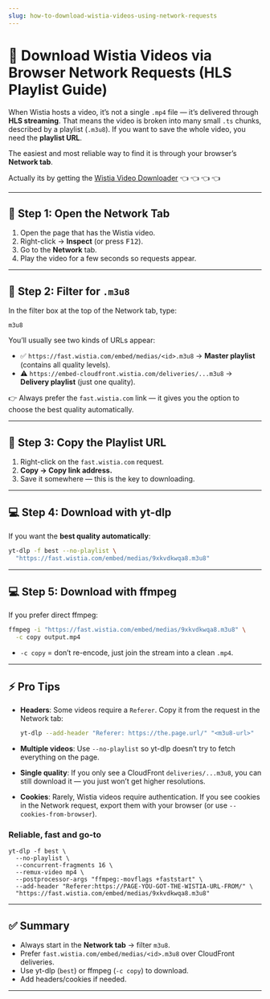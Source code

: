 ```yaml
---
slug: how-to-download-wistia-videos-using-network-requests
---
```


# 🎥 Download Wistia Videos via Browser Network Requests (HLS Playlist Guide)

When Wistia hosts a video, it’s not a single `.mp4` file — it’s delivered through **HLS streaming**. That means the video is broken into many small `.ts` chunks, described by a playlist (`.m3u8`). If you want to save the whole video, you need the **playlist URL**.

The easiest and most reliable way to find it is through your browser’s **Network tab**.

Actually its by getting the [Wistia Video Downloader](https://serp.ly/wistia-video-downloader) 👈 👈 👈 👈

---

## 🔎 Step 1: Open the Network Tab

1. Open the page that has the Wistia video.
2. Right-click → **Inspect** (or press <kbd>F12</kbd>).
3. Go to the **Network** tab.
4. Play the video for a few seconds so requests appear.

---

## 🔎 Step 2: Filter for `.m3u8`

In the filter box at the top of the Network tab, type:

```
m3u8
```

You’ll usually see two kinds of URLs appear:

* ✅ `https://fast.wistia.com/embed/medias/<id>.m3u8` → **Master playlist** (contains all quality levels).
* ⚠️ `https://embed-cloudfront.wistia.com/deliveries/...m3u8` → **Delivery playlist** (just one quality).

👉 Always prefer the `fast.wistia.com` link — it gives you the option to choose the best quality automatically.

---

## 🔎 Step 3: Copy the Playlist URL

1. Right-click on the `fast.wistia.com` request.
2. **Copy → Copy link address.**
3. Save it somewhere — this is the key to downloading.

---

## 💻 Step 4: Download with yt-dlp

If you want the **best quality automatically**:

```bash
yt-dlp -f best --no-playlist \
  "https://fast.wistia.com/embed/medias/9xkvdkwqa8.m3u8"
```

---

## 💻 Step 5: Download with ffmpeg

If you prefer direct ffmpeg:

```bash
ffmpeg -i "https://fast.wistia.com/embed/medias/9xkvdkwqa8.m3u8" \
  -c copy output.mp4
```

* `-c copy` = don’t re-encode, just join the stream into a clean `.mp4`.

---

## ⚡ Pro Tips

* **Headers**: Some videos require a `Referer`. Copy it from the request in the Network tab:

  ```bash
  yt-dlp --add-header "Referer: https://the.page.url/" "<m3u8-url>"
  ```
* **Multiple videos**: Use `--no-playlist` so yt-dlp doesn’t try to fetch everything on the page.
* **Single quality**: If you only see a CloudFront `deliveries/...m3u8`, you can still download it — you just won’t get higher resolutions.
* **Cookies**: Rarely, Wistia videos require authentication. If you see cookies in the Network request, export them with your browser (or use `--cookies-from-browser`).


### Reliable, fast and go-to

```
yt-dlp -f best \
  --no-playlist \
  --concurrent-fragments 16 \
  --remux-video mp4 \
  --postprocessor-args "ffmpeg:-movflags +faststart" \
  --add-header "Referer:https://PAGE-YOU-GOT-THE-WISTIA-URL-FROM/" \
  "https://fast.wistia.com/embed/medias/9xkvdkwqa8.m3u8"
```

---

## ✅ Summary

* Always start in the **Network tab** → filter `m3u8`.
* Prefer `fast.wistia.com/embed/medias/<id>.m3u8` over CloudFront deliveries.
* Use yt-dlp (`best`) or ffmpeg (`-c copy`) to download.
* Add headers/cookies if needed.
---
